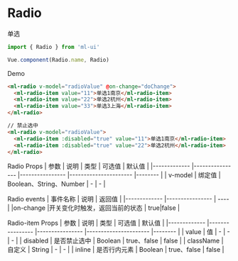 # Radio

单选
```js
import { Radio } from 'ml-ui'

Vue.component(Radio.name, Radio)
```

Demo

```html
<ml-radio v-model="radioValue" @on-change="doChange">
  <ml-radio-item value="11">单选1南京</ml-radio-item>
  <ml-radio-item value="22">单选2杭州</ml-radio-item>
  <ml-radio-item value="33">单选3上海</ml-radio-item>
</ml-radio>

// 禁止选中
<ml-radio v-model="radioValue">
  <ml-radio-item :disabled="true" value="11">单选1南京</ml-radio-item>
  <ml-radio-item :disabled="true" value="22">单选2杭州</ml-radio-item>
</ml-radio>
```
Radio Props
| 参数          | 说明            | 类型            | 可选值                 | 默认值   |
|-------------  |---------------- |---------------- |---------------------- |-------- |
| v-model         | 绑定值		  | Boolean、String、Number  | - | - |


Radio events
| 事件名称          | 说明            | 返回值 |
|-------------  |---------------- | ---- |
|on-change	  |开关变化时触发，返回当前的状态	 | true|false |

Radio-item Props
| 参数          | 说明            | 类型            | 可选值                 | 默认值   |
|-------------  |---------------- |---------------- |---------------------- |-------- |
| value         | 值	  | -  | - | - |
| disabled         | 是否禁止选中	  | Boolean  |  true、false  | false |
| className         | 自定义	  | String  | - | - |
| inline         | 是否行内元素	  | Boolean  |  true、false | false |
